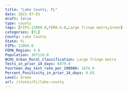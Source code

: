 ```yaml
---
title: "Lake County, FL"
date: 2021-07-03
draft: false
type: county
tags: [FIPS:12069.0,FEMA:4.0,Large fringe metro,Green]
categories: [FL]
County: Lake County
State: FL
FIPS: 12069.0
FEMA_Region: 4.0
Population: 367118.0
NCHS_Urban_Rural_Classification: Large fringe metro
Tests_in_prior_14_days: 6879.0
Fourteen_day_test_rate_per_100000: 1874.0
Percent_Positivity_in_prior_14_days: 0.03
Level: Green
url: /states/FL/lake-county
---
```



